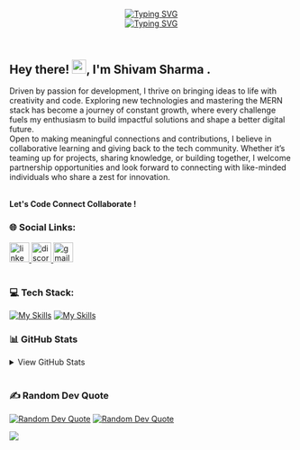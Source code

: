 <header>

[![Typing SVG](https://readme-typing-svg.demolab.com?font=Fira+Code&weight=900&size=32&duration=4000&pause=800&color=24292F&vCenter=true&width=800&lines=Welcome+to+my+profile!;Let's+Connect!+%F0%9F%A4%9D)](https://git.io/typing-svg#gh-light-mode-only)  
[![Typing SVG](https://readme-typing-svg.demolab.com?font=Fira+Code&weight=900&size=32&duration=4000&pause=800&color=FDFDFD&vCenter=true&width=800&lines=Welcome+to+my+profile!;Let's+Connect!+%F0%9F%A4%9D)](https://git.io/typing-svg#gh-dark-mode-only)  

</header>

## Hey there! <img src="https://media.giphy.com/media/hvRJCLFzcasrR4ia7z/giphy.gif"  width="25px">, I'm Shivam Sharma .

<span align="left">
  Driven by passion for development, I thrive on bringing ideas to life with creativity and code. Exploring new technologies and mastering the MERN stack has become a journey of constant growth, where every challenge fuels my enthusiasm to build impactful solutions and shape a better digital future.<br>
Open to making meaningful connections and contributions, I believe in collaborative learning and giving back to the tech community. Whether it’s teaming up for projects, sharing knowledge, or building together, I welcome partnership opportunities and look forward to connecting with like-minded individuals who share a zest for innovation.<br>
<br>
  
**Let's Code  Connect  Collaborate !**

</span>

<!-- <img align="right" src="https://media3.giphy.com/media/v1.Y2lkPTc5MGI3NjExOGFicDd3a2wxa3QyYTg4NXZhM3NzODd2NXJpazJjOTV5NDB1cjUzMiZlcD12MV9pbnRlcm5hbF9naWZfYnlfaWQmY3Q9Zw/bGgsc5mWoryfgKBx1u/giphy.gif" width="200px"> -->

### 🌐 Social Links:


<div align="left">
  <a href="https://www.linkedin.com/in/shivamsharma7421/">
    <img src="https://img.shields.io/static/v1?message=LinkedIn&logo=linkedin&label=&color=0077B5&logoColor=white&labelColor=&style=for-the-badge" height="35" alt="linkedin logo"  />
  </a>
  <a href="https://discord.gg/9xxd5ae8">
    <img src="https://img.shields.io/static/v1?message=Discord&logo=discord&label=&color=7289DA&logoColor=white&labelColor=&style=for-the-badge" height="35" alt="discord logo"  />
  </a>
  <a href="mailto:shivamsharma7421@gmail.com">
    <img src="https://img.shields.io/static/v1?message=Gmail&logo=gmail&label=&color=D14836&logoColor=white&labelColor=&style=for-the-badge" height="35" alt="gmail logo"  />
  </a>

</div>
<br>

### 💻 Tech Stack:

<div align="left" width="200">
  
  [![My Skills](https://skillicons.dev/icons?i=react,redux,javascript,anaconda,babel,bootstrap,c,cpp,css,figma,expressjs,git,github,html,jest,linux,markdown,materialui,mongodb,mysql,nodejs,npm,pnpm,postman,postgresql,python,pycharm,supabase,tailwindcss,vscode,vite,vercel,nextjs,firebase&theme=light&perline=17)](https://linkedin.com/in/shivamsharma7421#gh-light-mode-only)
  [![My Skills](https://skillicons.dev/icons?i=react,redux,javascript,anaconda,babel,bootstrap,c,cpp,css,figma,expressjs,git,github,html,jest,linux,markdown,materialui,mongodb,mysql,nodejs,npm,pnpm,postman,postgresql,python,pycharm,supabase,tailwindcss,vscode,vite,vercel,nextjs,firebase&theme=dark&perline=17)](https://linkedin.com/in/shivamsharma7421#gh-dark-mode-only)
</div>

### 📊 GitHub Stats
<details>
  <summary>View GitHub Stats</summary>
<div align="center">
  
[![GitHub Streak](https://nirzak-streak-stats.vercel.app?user=shivamxcodez&theme=gotham&border_radius=5)](https://github.com/shivamxcodez#gh-dark-mode-only)
[![GitHub Streak](https://nirzak-streak-stats.vercel.app?user=shivamxcodez&theme=default&border_radius=5)](https://github.com/shivamxcodez#gh-light-mode-only)
<br><br>
[![GitHub Readme Stats](https://github-readme-stats.vercel.app/api/top-langs/?username=shivamxcodez&theme=default&hide_border=false&include_all_commits=true&count_private=false&layout=compact)](https://github.com/shivamxcodez#gh-light-mode-only)
[![GitHub Readme Stats](https://github-readme-stats.vercel.app/api/top-langs/?username=shivamxcodez&theme=gotham&hide_border=false&include_all_commits=true&count_private=false&layout=compact)](https://github.com/shivamxcodez#gh-dark-mode-only)
</div>
</details>

<br clear="both">

### ✍️ Random Dev Quote
[![Random Dev Quote](https://quotes-github-readme.vercel.app/api?type=horizontal&theme=graywhite&border=true)](https://github.com/shivamxcodez#gh-light-mode-only)
[![Random Dev Quote](https://quotes-github-readme.vercel.app/api?type=horizontal&theme=radical)](https://github.com/shivamxcodez#gh-dark-mode-only)

<div align="left">
  <img src="https://visitor-badge.laobi.icu/badge?page_id=shivamxcodez.shivamxcodez&"  />
</div>
